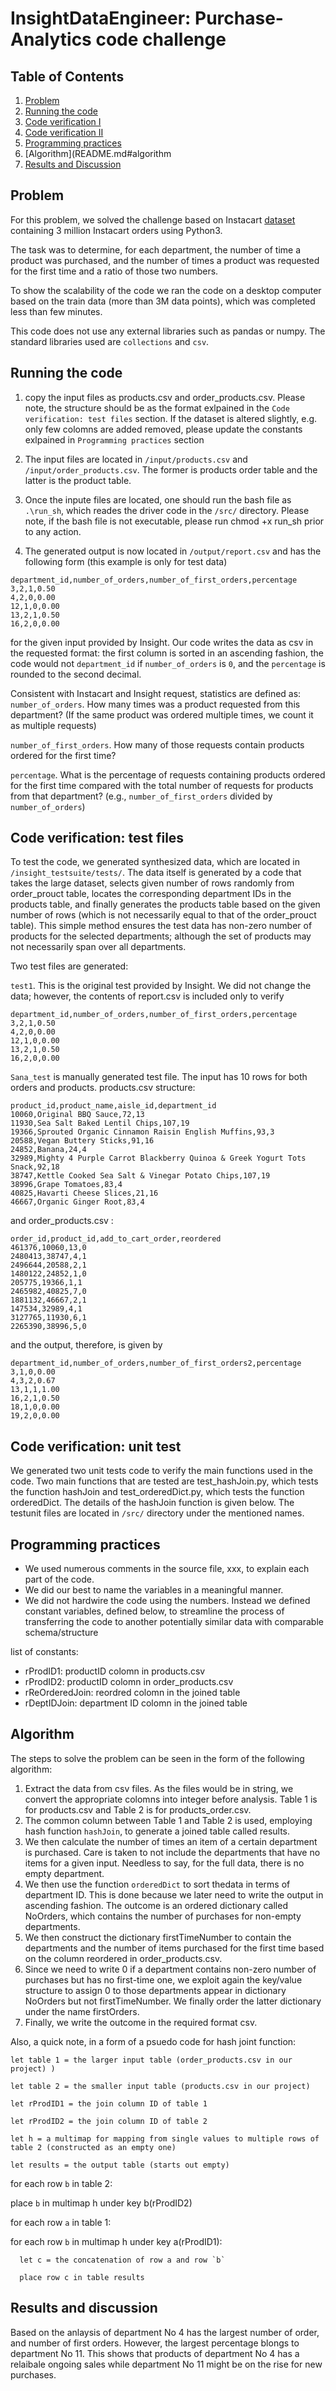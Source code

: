 # InsightDataEngineer: Purchase-Analytics code challenge

## Table of Contents
1. [Problem](README.md#problem)
1. [Running the code](README.md#running-the-code)
1. [Code verification I](README.md#Code-verification:-test-files)
1. [Code verification II](README.md#Code-verification:-unit-test)
1. [Programming practices](README.md#Programming-practices)
1. [Algorithm](README.md#algorithm
1. [Results and Discussion](README.md#results-and-discussion)

## Problem

For this problem, we solved the challenge based on Instacart [dataset](https://www.instacart.com/datasets/grocery-shopping-2017) containing 3 million Instacart orders using Python3.
 

The task was to determine, for each department, the number of time a product was purchased, and the number of times a product was requested for the first time and a ratio of those two numbers.

To show the scalability of the code we ran the code on a desktop computer based on the train data (more than 3M data points), which was completed less than few minutes. 

This code does not use any external libraries such as pandas or numpy. The standard libraries used are `collections` and `csv`.

## Running the code

1. copy the input files as products.csv and order_products.csv. Please note, the structure should be as the format exlpained in the `Code verification: test files` section. If the dataset is altered slightly, e.g. only few colomns are added removed, please update the constants exlpained in `Programming practices` section

2. The input files are located in `/input/products.csv` and `/input/order_products.csv`. The former is products order table and the latter is the product table.

3. Once the inpute files are located, one should run the bash file as `.\run_sh`, which reades the driver code in the `/src/` directory. Please note, if the bash file is not executable, please run chmod +x run_sh prior to any action.

4. The generated output is now located in `/output/report.csv`  and has the following form (this example is only for test data)

```
department_id,number_of_orders,number_of_first_orders,percentage
3,2,1,0.50
4,2,0,0.00
12,1,0,0.00
13,2,1,0.50
16,2,0,0.00
```
for the given input provided by Insight. Our code writes the data as csv in the requested format: the first column is sorted in an ascending fashion, the code would not `department_id` if `number_of_orders` is `0`, and the `percentage` is rounded to the second decimal.

Consistent with Instacart and Insight request, statistics are defined as:
`number_of_orders`. How many times was a product requested from this department? (If the same product was ordered multiple times, we count it as multiple requests)

`number_of_first_orders`. How many of those requests contain products ordered for the first time?

`percentage`. What is the percentage of requests containing products ordered for the first time compared with the total number of requests for products from that department? (e.g., `number_of_first_orders` divided by `number_of_orders`)

## Code verification: test files

To test the code, we generated synthesized data, which are located in `/insight_testsuite/tests/`. The data itself is generated by a code that takes the large dataset, selects given number of rows randomly from order_prouct table, locates the corresponding department IDs in the products table, and finally generates the products table based on the given number of rows (which is not necessarily equal to that of the order_prouct table). This simple method ensures the test data has non-zero number of products for the selected departments; although the set of products may not necessarily span over all departments. 

Two test files are generated:

`test1`. This is the original test provided by Insight. We did not change the data; however, the contents of report.csv is included only to verify

```
department_id,number_of_orders,number_of_first_orders,percentage
3,2,1,0.50
4,2,0,0.00
12,1,0,0.00
13,2,1,0.50
16,2,0,0.00
```

`Sana_test` is manually generated test file. The input has 10 rows for both orders and products.
products.csv structure:

```
product_id,product_name,aisle_id,department_id
10060,Original BBQ Sauce,72,13
11930,Sea Salt Baked Lentil Chips,107,19
19366,Sprouted Organic Cinnamon Raisin English Muffins,93,3
20588,Vegan Buttery Sticks,91,16
24852,Banana,24,4
32989,Mighty 4 Purple Carrot Blackberry Quinoa & Greek Yogurt Tots Snack,92,18
38747,Kettle Cooked Sea Salt & Vinegar Potato Chips,107,19
38996,Grape Tomatoes,83,4
40825,Havarti Cheese Slices,21,16
46667,Organic Ginger Root,83,4
```
and order_products.csv :

```
order_id,product_id,add_to_cart_order,reordered
461376,10060,13,0
2480413,38747,4,1
2496644,20588,2,1
1480122,24852,1,0
205775,19366,1,1
2465982,40825,7,0
1881132,46667,2,1
147534,32989,4,1
3127765,11930,6,1
2265390,38996,5,0
```

and the output, therefore, is given by

```
department_id,number_of_orders,number_of_first_orders2,percentage
3,1,0,0.00
4,3,2,0.67
13,1,1,1.00
16,2,1,0.50
18,1,0,0.00
19,2,0,0.00
```



## Code verification: unit test

We generated two unit tests code to verify the main functions used in the code. Two main functions that are tested are test_hashJoin.py, which tests the function hashJoin and test_orderedDict.py, which tests the function orderedDict. The details of the hashJoin function is given below. The testunit files are located in `/src/` directory under the mentioned names.

##  Programming practices

* We used numerous comments in the source file, xxx, to explain each part of the code. 
* We did our best to name the variables in a meaningful manner.
* We did not hardwire the code using the numbers. Instead we defined constant variables, defined below, to streamline the process of transferring the code to another potentially similar data with comparable schema/structure

 list of constants:
 
 * rProdID1: productID colomn in products.csv
 * rProdID2: productID colomn in order_products.csv
 * rReOrderedJoin: reordred colomn in the joined table
 * rDeptIDJoin: department ID colomn in the joined table


## Algorithm

The steps to solve the problem can be seen in the form of the following algorithm:

1. Extract the data from csv files. As the files would be in string, we convert the appropriate colomns into integer before analysis. Table 1 is for products.csv and Table 2 is for products_order.csv.
2. The common column between Table 1 and Table 2 is used, employing hash function `hashJoin`, to generate a joined table called results.
3. We then calculate the number of times an item of a certain department is purchased. Care is taken to not include the departments that have no items for a given input. Needless to say, for the full data, there is no empty department.
4. We then use the function `orderedDict` to sort thedata in terms of department ID. This is done because we later need to write the output in ascending fashion. The outcome is an ordered dictionary called NoOrders, which contains the number of purchases for non-empty departments.
5. We then construct the dictionary firstTimeNumber to contain the departments and the number of items purchased for the first time based on the column reordered in order_products.csv. 
6. Since we need to write 0 if a department contains non-zero number of purchases but has no first-time one, we exploit again the key/value structure to assign 0 to those departments appear in dictionary NoOrders but not firstTimeNumber. We finally order the latter dictionary under the name firstOrders. 
7. Finally, we write the outcome in the required format csv.

Also, a quick note, in a form of a psuedo code for hash joint function:

`let table 1 = the larger input table (order_products.csv in our project) )`

`let table 2 = the smaller input table (products.csv in our project)`

`let rProdID1 = the join column ID of table 1`

`let rProdID2 = the join column ID of table 2`

`let h = a multimap for mapping from single values to multiple rows of table 2 (constructed as an empty one)`

`let results = the output table (starts out empty)`

for each row `b` in table 2:

   place `b` in multimap h under key b(rProdID2)

for each row `a` in table 1:

   for each row `b` in multimap h under key a(rProdID1):
   
      let c = the concatenation of row a and row `b`
      
      place row c in table results

## Results and discussion

Based on the anlaysis of department No 4 has the largest number of order, and number of first orders. However, the largest percentage blongs to department No 11. This shows that products of department No 4 has a relaibale ongoing sales while department No 11 might be on the rise for new purchases.

